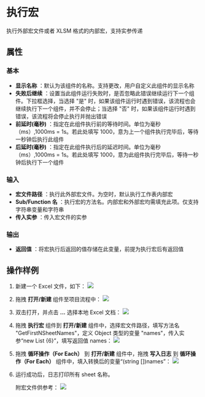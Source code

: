 # 执行宏

执行外部宏文件或者 XLSM 格式的内部宏，支持实参传递

## 属性

### 基本
- **显示名称** ：默认为该组件的名称。支持更改，用户自定义此组件的显示名称
- **失败后继续** ：设置当此组件运行失败时，是否忽略此错误继续运行下一个组件。下拉框选择，当选择 "是" 时，如果该组件运行时遇到错误，该流程也会继续执行下一个组件，并不会停止；当选择 "否" 时，如果该组件运行时遇到错误，该流程将会停止执行并抛出错误
- **前延时(毫秒)** ：指定在此组件执行前的等待时间。单位为毫秒（ms）,1000ms = 1s。若此处填写 1000，意为上一个组件执行完毕后，等待一秒钟后执行此组件
- **后延时(毫秒)** ：指定在此组件执行后的延迟时间。单位为毫秒（ms）,1000ms = 1s。若此处填写 1000，意为此组件执行完毕后，等待一秒钟后执行下一个组件


### 输入

- **宏文件路径** ：执行此外部宏文件。为空时，默认执行工作表内部宏
- **Sub/Function 名** ：执行宏的方法名。内部宏和外部宏均需填充此项。仅支持字符串变量和字符串
- **传入实参** ：传入宏文件的实参

### 输出

- **返回值** ：将宏执行后返回的值存储在此变量，前提为执行宏后有返回值

## 操作样例

1. 新建一个 Excel 文件，如下：
![](https://docimages.blob.core.chinacloudapi.cn/images/Activities/GetWorksheetsName1.png)

2. 拖拽 **打开/新建** 组件至项目流程中：
![](https://docimages.blob.core.chinacloudapi.cn/images/Activities/OpenExcel1.png)

3. 双击打开，并点击 **...** 选择本地 Excel 文档：
![](https://docimages.blob.core.chinacloudapi.cn/images/Activities/OpenExcel2.png)

4. 拖拽 **执行宏** 组件到 **打开/新建** 组件中，选择宏文件路径，填写方法名 "GetFirstNSheetNames"，定义 Object 类型的变量 "names"，传入实参“new List <Object> {6}”，填写返回值 names：
![](https://docimages.blob.core.chinacloudapi.cn/images/Activities/ExecuteMacro1.png)

5. 拖拽 **循环操作（For Each）** 到 **打开/新建** 组件中，拖拽 **写入日志** 到 **循环操作（For Each）** 组件中，填入转换后的变量“(string [])names”：
![](https://docimages.blob.core.chinacloudapi.cn/images/Activities/ExecuteMacro2.png)

6. 运行成功后，日志打印所有 sheet 名称。

附宏文件供参考：
![](https://docimages.blob.core.chinacloudapi.cn/images/Activities/ExecuteMacro3.png)

